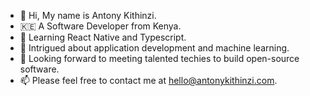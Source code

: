 - 👋 Hi, My name is Antony Kithinzi.
- 🇰🇪 A Software Developer from Kenya.
- 🙂 Learning React Native and Typescript.
- 🤔 Intrigued about application development and machine learning.
- 🤟 Looking forward to meeting talented techies to build open-source software.
- 📫 Please feel free to contact me at [hello@antonykithinzi.com](mailto:hello@antonykithinzi.com).


 <!---
- 👀 I’m interested in ...
- 🌱 I’m currently learning ...
- 📫 How to reach me ...
- 💞️ I’m looking to collaborate on...

Tony-MK/Tony-MK is a ✨ unique ✨ repository because its `README.md` (this file) appears on your GitHub profile.
You can click the Preview link to take a look at your changes.
--->
